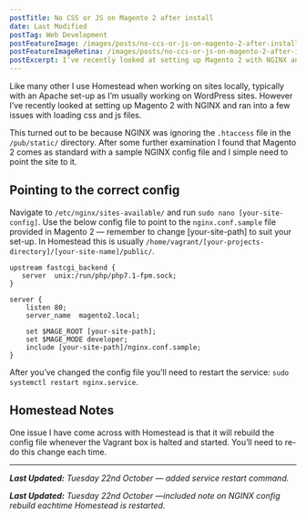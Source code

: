 ```yaml
---
postTitle: No CSS or JS on Magento 2 after install
date: Last Modified
postTag: Web Development
postFeatureImage: /images/posts/no-ccs-or-js-on-magento-2-after-install/feature.jpg
postFeatureImageRetina: /images/posts/no-ccs-or-js-on-magento-2-after-install/feature.jpg
postExcerpt: I’ve recently looked at setting up Magento 2 with NGINX and ran into a few issues with loading css and js files.
---
```


Like many other I use Homestead when working on sites locally, typically with an Apache set-up as I’m usually working on WordPress sites. However I’ve recently looked at setting up Magento 2 with NGINX and ran into a few issues with loading css and js files.

This turned out to be because NGINX was ignoring the `.htaccess` file in the `/pub/static/` directory. After some further examination I found that Magento 2 comes as standard with a sample NGINX config file and I simple need to point the site to it.

## Pointing to the correct config

Navigate to `/etc/nginx/sites-available/` and run `sudo nano [your-site-config]`. Use the below config file to point to the `nginx.conf.sample` file provided in Magento 2 — remember to change [your-site-path] to suit your set-up. In Homestead this is usually `/home/vagrant/[your-projects-directory]/[your-site-name]/public/`.

```
upstream fastcgi_backend {
   server  unix:/run/php/php7.1-fpm.sock;
}

server {
    listen 80;
    server_name  magento2.local;

    set $MAGE_ROOT [your-site-path];
    set $MAGE_MODE developer;
    include [your-site-path]/nginx.conf.sample;
}
```

After you’ve changed the config file you’ll need to restart the service: `sudo systemctl restart nginx.service`.

## Homestead Notes

One issue I have come across with Homestead is that it will rebuild the config file whenever the Vagrant box is halted and started. You’ll need to re-do this change each time.

---

***Last Updated:** Tuesday 22nd October — added service restart command.*

***Last Updated:** Tuesday 22nd October —included note on NGINX config rebuild eachtime Homestead is restarted.*
